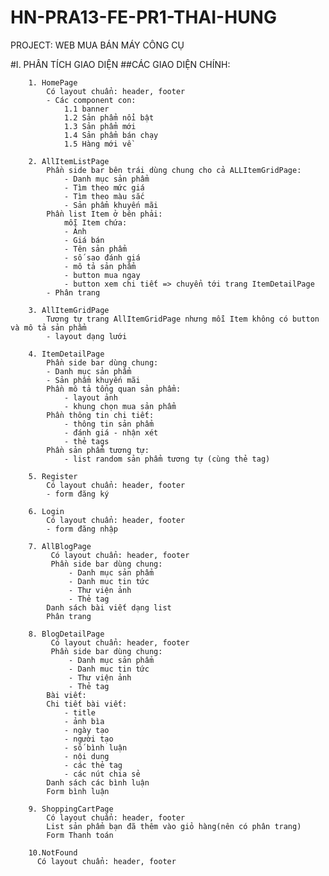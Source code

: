 # HN-PRA13-FE-PR1-THAI-HUNG
PROJECT: WEB MUA BÁN MÁY CÔNG CỤ

#I. PHÂN TÍCH GIAO DIỆN 
    ##CÁC GIAO DIỆN CHÍNH: 


        1. HomePage 
            Có layout chuẩn: header, footer 
            - Các component con: 
                1.1 banner 
                1.2 Sản phẩm nổi bật 
                1.3 Sản phẩm mới 
                1.4 Sản phẩm bán chạy 
                1.5 Hàng mới về

        2. AllItemListPage 
            Phần side bar bên trái dùng chung cho cả ALLItemGridPage:
                - Danh mục sản phẩm
                - Tìm theo mức giá
                - Tìm theo màu sắc
                - Sản phẩm khuyến mãi 
            Phần list Item ở bên phải: 
                mỗi Item chứa: 
                - Ảnh 
                - Giá bán
                - Tên sản phẩm 
                - số sao đánh giá
                - mô tả sản phẩm 
                - button mua ngay 
                - button xem chi tiết => chuyển tới trang ItemDetailPage
            - Phân trang

        3. AllItemGridPage 
            Tương tự trang AllItemGridPage nhưng mỗi Item không có button và mô tả sản phẩm 
            - layout dạng lưới

        4. ItemDetailPage 
            Phần side bar dùng chung: 
            - Danh mục sản phẩm 
            - Sản phẩm khuyến mãi
            Phần mô tả tổng quan sản phẩm:
                - layout ảnh 
                - khung chọn mua sản phẩm 
            Phần thông tin chi tiết:
                - thông tin sản phẩm 
                - đánh giá - nhận xét 
                - thẻ tags
            Phần sản phẩm tương tự: 
                - list random sản phẩm tương tự (cùng thẻ tag)

        5. Register 
            Có layout chuẩn: header, footer 
            - form đăng ký

        6. Login 
            Có layout chuẩn: header, footer 
            - form đăng nhập

        7. AllBlogPage 
             Có layout chuẩn: header, footer 
             Phần side bar dùng chung: 
                 - Danh mục sản phẩm 
                 - Danh muc tin tức 
                 - Thư viện ảnh 
                 - Thẻ tag
            Danh sách bài viết dạng list 
            Phân trang 

        8. BlogDetailPage 
             Có layout chuẩn: header, footer 
             Phần side bar dùng chung: 
                 - Danh mục sản phẩm 
                 - Danh muc tin tức 
                 - Thư viện ảnh 
                 - Thẻ tag
            Bài viết: 
            Chi tiết bài viết:
                - title 
                - ảnh bìa  
                - ngày tạo
                - người tạo
                - số bình luận 
                - nội dung 
                - các thẻ tag
                - các nút chia sẻ
            Danh sách các bình luận 
            Form bình luận

        9. ShoppingCartPage 
            Có layout chuẩn: header, footer 
            List sản phẩm bạn đã thêm vào giỏ hàng(nên có phân trang)
            Form Thanh toán
            
        10.NotFound
          Có layout chuẩn: header, footer 

        
